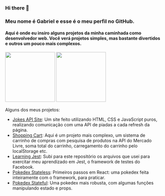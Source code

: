 ### Hi there 👋

### Meu nome é Gabriel e esse é o meu perfil no GitHub.
#### Aqui é onde eu insiro alguns projetos da minha caminhada como desenvolvedor web. Você verá projetos simples, mas bastante divertidos e outros um pouco mais complexos.

<img height="160em" src="https://github-readme-stats.vercel.app/api?username=markyangit&show_icons=true&theme=react"/>
<img height="160em" src="https://github-readme-stats.vercel.app/api/top-langs/?username=markyangit&layout=compact&langs_count=5&theme=react"/>

Alguns dos meus projetos:
* [Jokes API Site](https://markyangit.github.io/promise-jokes-site/): Um site feito utilizando HTML, CSS e JavaScript puros, realizando comunicação com uma API de piadas a cada refresh da página.
* [Shopping Cart](https://markyangit.github.io/shopping-cart/): Aqui é um projeto mais complexo, um sistema de carrinho de compras com pesquisa de produtos na API do Mercado Livre, soma total do carrinho, carregamento do carrinho pelo localStorage etc.
* [Learning Jest](https://github.com/markyangit/learning-jest): Subi para este repositório os arquivos que usei para exercitar meu aprendizado em Jest, o framework de testes do Facebook.
* [Pokedex Stateless](https://my-pokedex-with-react-lpc8gf31o-markyangit.vercel.app/): Primeiros passos em React: uma pokedex feita inteiramente com o framework, para praticar.
* [Pokedex Stateful](https://pokedex-stateful.vercel.app/): Uma pokedex mais robusta, com algumas funções manipulando estado e props.

